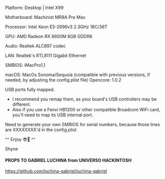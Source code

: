 Platform: Desktop | Intel X99

Motherboard: Machinist MR9A Pro Max

Processor: Intel Xeon E5-2696v3 2.3GHz 18C/36T

GPU: AMD Radeon RX 6600M 8GB GDDR6

Audio: Realtek ALC897 codec

LAN: Realtek's RTL8111 Gigabit Ethernet

SMBIOS: iMacPro1,1

macOS: MacOs Sonoma/Sequoia (compatible with previous versions, if needed, by adjusting the config.plist file)
Opencore: 1.0.2

USB ports fully mapped.
  - I recommend you remap them, as your board's USB controllers may be different.
  - Also if you use a Fenvi HB1200 or other compatible Broadcom WiFi card, you'll need to map its USB internal port.

Need to generate your own SMBIOS for serial numbers, because those lines are XXXXXXXX'd in the config.plist

^^ Enjoy 😎🤙 ^^

Shyne

#### PROPS TO GABRIEL LUCHINA from UNIVERSO HACKINTOSH ####
https://github.com/luchina-gabriel/luchina-gabriel
